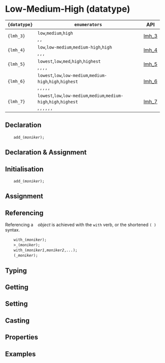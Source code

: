 # Low-Medium-High (datatype)



| `{datatype}` | `enumerators` | API |
| --- | --- | --- |
| <a name="lmh_3"></a> `{lmh_3}` | `low`,`medium`,`high`<br><span class="enum_box low"></span>, <span class="enum_box med"></span>, <span class="enum_box high"></span> | [lmh_3](#lmh_3) |
| <a name="lmh_4"></a> `{lmh_4}` | `low`,`low-medium`,`medium-high`,`high`<br><span class="enum_box low"></span>, <span class="enum_box lowmed"></span>, <span class="enum_box medhigh"></span>, <span class="enum_box high"></span> | [lmh_4](#lmh_4) |
| <a name="lmh_5"></a> `{lmh_5}` | `lowest`,`low`,`med`,`high`,`highest`<br><span class="enum_box lowest" title="lowest"></span>, <span class="enum_box low"></span>, <span class="enum_box med"></span>, <span class="enum_box high"></span>, <span class="enum_box highest"></span>  | [lmh_5](#lmh_5) |
| <a name="lmh_6"></a> `{lmh_6}` | `lowest`,`low`,`low-medium`,`medium-high`,`high`,`highest`<br><span class="enum_box lowest"></span>, <span class="enum_box low"></span>, <span class="enum_box lowmed"></span>, <span class="enum_box medhigh"></span>, <span class="enum_box high"></span>, <span class="enum_box highest"></span> | [lmh_6](#lmh_6) |
| <a name="lmh_7"></a> `{lmh_7}` | `lowest`,`low`,`low-medium`,`medium`,`medium-high`,`high`,`highest`<br><span class="enum_box lowest"></span>, <span class="enum_box low"></span>, <span class="enum_box lowmed"></span>, <span class="enum_box med"></span>, <span class="enum_box medhigh"></span>, <span class="enum_box high"></span>, <span class="enum_box highest"></span> | [lmh_7](#lmh_7) |


<a name="declare"></a>
## Declaration

&nbsp;&nbsp;&nbsp;&nbsp;&nbsp;&nbsp; `add_(`*`moniker`*`);`<br>

<a name="declare_assign"></a>
## Declaration & Assignment

<a name="initial"></a>
## Initialisation

&nbsp;&nbsp;&nbsp;&nbsp;&nbsp;&nbsp; `add_(`*`moniker`*`);`<br>

<a name="assign"></a>
## Assignment

<a name="reference"></a>
## Referencing
Referencing a ` ` *object* is achieved with the `with` verb, or the shortened `(`*` `*`)` syntax. 

&nbsp;&nbsp;&nbsp;&nbsp;&nbsp;&nbsp; `with_(`*`moniker`*`);`<br>
&nbsp;&nbsp;&nbsp;&nbsp;&nbsp;&nbsp; `>_(`*`moniker`*`);`<br>
&nbsp;&nbsp;&nbsp;&nbsp;&nbsp;&nbsp; `with_(`*`moniker1`*`,`*`moniker2`*`,`*`...`*`);`<br>
&nbsp;&nbsp;&nbsp;&nbsp;&nbsp;&nbsp; `(`*`_moniker`*`);`

<a name="type"></a>
## Typing

<a name="get"></a>
## Getting

<a name="set"></a>
## Setting

<a name="cast"></a>
## Casting

<a name="properties"></a>
## Properties

<a name="example"></a>
## Examples

